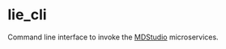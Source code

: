 # lie_cli

Command line interface to invoke the [MDStudio](https://github.com/MD-Studio/MDStudio)
microservices.
